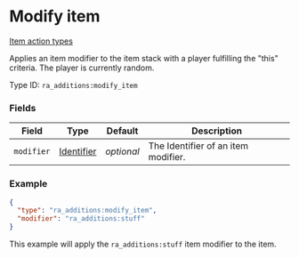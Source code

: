 # Modify item
[Item action types](../item_action_types_types.md)

Applies an item modifier to the item stack with a player fulfilling the "this" criteria. The player is currently random.

Type ID: `ra_additions:modify_item`
### Fields
Field | Type | Default | Description
------|------|---------|-------------
`modifier` | [Identifier](../data_types/identifier.md) | _optional_ | The Identifier of an item modifier.

### Example
```json
{
  "type": "ra_additions:modify_item",
  "modifier": "ra_additions:stuff"
}
```
This example will apply the `ra_additions:stuff` item modifier to the item.